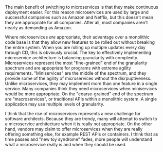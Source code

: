 The main benefit of switching to microservices is that they make continuous deployment easier. For this reason microservices are used by large and successful companies
such as Amazon and Netflix, but this doesn't mean they are appropriate for all companies. After all, most companies aren't nearly as demanding as Amazon.

Where microservices *are* appropriate, their advantage over a monolithic code base is that they allow new features to be rolled out without
breaking the entire system. When you are rolling up multiple updates every day through CD, this is obviously crucial. The key to effectively implementing
microservice architecture is balancing granularity with complexity. Microservices represent the most "fine-grained" end of the granularity spectrum and are appopriate
for programs with extreme agility requirements. "Miniservices" are the middle of the spectrum, and they provide some of the agility of microservices without the disrpuptiveness.
Unlike microservices, they may implement more than one feature in a single service. Many companies think they need microservices when miniservices would be more appropriate.
On the "coarse-grained" end of the spectrum are "macroservices", or traditional APIs within a monolithic system. A single application may use multiple levels
of granularity.

I think that the rise of microservices represents a new challenge for software architects. Because they are trendy, many will attempt to switch to a microservice architecture
when it is really not appropriate. On the other hand, vendors may claim to offer microservices when they are really offering something else, for example REST APIs or
containers. I think that as time passes and "new toy syndrome" fades, more people will understand what a microservice really is and when they should be used.

